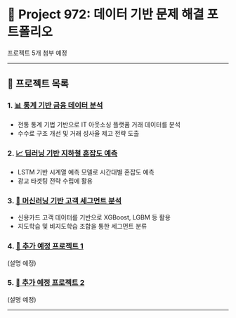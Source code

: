 # 🎯 Project 972: 데이터 기반 문제 해결 포트폴리오

프로젝트 5개 첨부 예정

---

## 📁 프로젝트 목록

### 1. [📊 통계 기반 금융 데이터 분석](./statistics/)
- 전통 통계 기법 기반으로 IT 아웃소싱 플랫폼 거래 데이터를 분석
- 수수료 구조 개선 및 거래 성사율 제고 전략 도출

### 2. [📈 딥러닝 기반 지하철 혼잡도 예측](./dl/)
- LSTM 기반 시계열 예측 모델로 시간대별 혼잡도 예측
- 광고 타겟팅 전략 수립에 활용

### 3. [🤖 머신러닝 기반 고객 세그먼트 분석](./ml/)
- 신용카드 고객 데이터를 기반으로 XGBoost, LGBM 등 활용
- 지도학습 및 비지도학습 조합을 통한 세그먼트 분류

### 4. [🔄 추가 예정 프로젝트 1](./project4/)  
(설명 예정)

### 5. [🔄 추가 예정 프로젝트 2](./project5/)  
(설명 예정)

---
